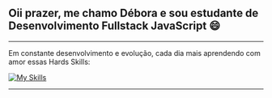 ## Oii prazer, me chamo Débora e sou estudante de Desenvolvimento Fullstack JavaScript :smile:
<hr>
Em constante desenvolvimento e evolução, cada dia mais aprendendo com amor essas Hards Skills: 

<br>

[![My Skills](https://skillicons.dev/icons?i=html,css,js,typescript,git,nodejs,npm,mysql,tailwind,webpack&size=35)](https://skillicons.dev)

<hr>
<!--
**dboravitoria/dboravitoria** is a ✨ _special_ ✨ repository because its `README.md` (this file) appears on your GitHub profile.

Here are some ideas to get you started:

- 🔭 I’m currently working on ...
- 🌱 I’m currently learning ...
- 👯 I’m looking to collaborate on ...
- 🤔 I’m looking for help with ...
- 💬 Ask me about ...
- 📫 How to reach me: ...
- 😄 Pronouns: ...
- ⚡ Fun fact: ...
-->
